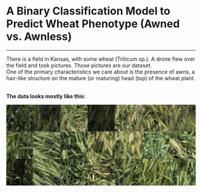 # A Binary Classification Model to Predict Wheat Phenotype (Awned vs. Awnless)
<hr>
There is a field in Kansas, with some wheat (Triticum sp.). A drone flew over the field and took pictures.
Those pictures are our dataset.  <br/> 
One of the primary characteristics we care about is the presence of awns, a hair-like structure on the mature (or maturing) head (top) of the wheat plant. <br/>
<br/>

**The data looks mostly like this:**<br/>  

![a montage of our wheat dataset](./wheat_data_montage.png)
